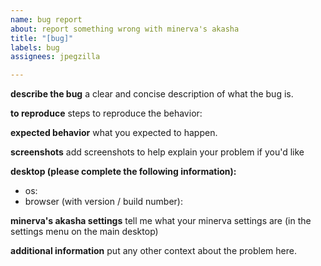 ```yaml
---
name: bug report
about: report something wrong with minerva's akasha
title: "[bug]"
labels: bug
assignees: jpegzilla

---
```


**describe the bug**
a clear and concise description of what the bug is.

**to reproduce**
steps to reproduce the behavior:


**expected behavior**
what you expected to happen.

**screenshots**
add screenshots to help explain your problem if you'd like

**desktop (please complete the following information):**
-   os:
-   browser (with version / build number):

**minerva's akasha settings**
tell me what your minerva settings are (in the settings menu on the main desktop)

**additional information**
put any other context about the problem here.

